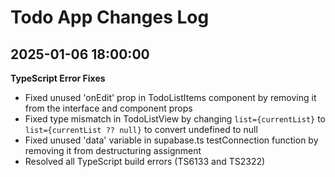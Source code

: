 # Todo App Changes Log

## 2025-01-06 18:00:00
**TypeScript Error Fixes**
- Fixed unused 'onEdit' prop in TodoListItems component by removing it from the interface and component props
- Fixed type mismatch in TodoListView by changing `list={currentList}` to `list={currentList ?? null}` to convert undefined to null
- Fixed unused 'data' variable in supabase.ts testConnection function by removing it from destructuring assignment
- Resolved all TypeScript build errors (TS6133 and TS2322)